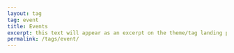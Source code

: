 ```yaml
---
layout: tag
tag: event
title: Events
excerpt: this text will appear as an excerpt on the theme/tag landing page
permalink: /tags/event/
---
```

